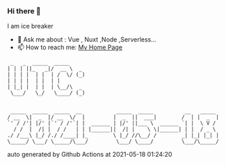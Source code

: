### Hi there 👋

I am ice breaker

- 💬 Ask me about : Vue , Nuxt ,Node ,Serverless...
- 📫 How to reach me: [My Home Page](https://icebreaker.top/)

```
 _   _  _____  _____     
| | | ||_   _|/  __ \  _ 
| | | |  | |  | /  \/ (_)
| | | |  | |  | |        
| |_| |  | |  | \__/\  _ 
 \___/   \_/   \____/ (_)
                         
                         
 _____  _____  _____  __           _____  _____          __   _____ 
/ __  \|  _  |/ __  \/  |         |  _  ||  ___|        /  | |  _  |
`' / /'| |/' |`' / /'`| |  ______ | |/' ||___ \  ______ `| |  \ V / 
  / /  |  /| |  / /   | | |______||  /| |    \ \|______| | |  / _ \ 
./ /___\ |_/ /./ /____| |_        \ |_/ //\__/ /        _| |_| |_| |
\_____/ \___/ \_____/\___/         \___/ \____/         \___/\_____/
```

auto generated by Github Actions at 2021-05-18 01:24:20
